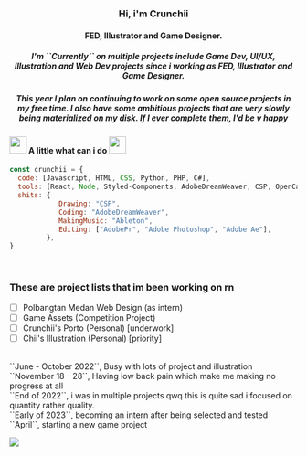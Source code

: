 <h3 align=center>Hi, i'm Crunchii</h3> 
<h4 align=center>FED, Illustrator and Game Designer.</h4>

<h5 align=center> I'm ``Currently`` on multiple projects include Game Dev, UI/UX, Illustration and Web Dev projects since i working as FED, Illustrator and Game Designer.</h5>

<h5 align=center> This year I plan on continuing to work on some open source projects in my free time. I also have some ambitious projects that are very slowly being materialized on my disk. If I ever complete them, I'd be v happy </h5>

#### <img src="https://media.giphy.com/media/iJJOmgeWguyXBXh7C6/giphy.gif" width="30"> A little what can i do <img src="https://media.giphy.com/media/iJJOmgeWguyXBXh7C6/giphy.gif" width="30"> 

```javascript
const crunchii = {
  code: [Javascript, HTML, CSS, Python, PHP, C#],
  tools: [React, Node, Styled-Components, AdobeDreamWeaver, CSP, OpenCanvas7, Ableton, AdobePr, AdobeAe, Unity],
  shits: {
            Drawing: "CSP",
            Coding: "AdobeDreamWeaver",
            MakingMusic: "Ableton",
            Editing: ["AdobePr", "Adobe Photoshop", "Adobe Ae"],
         },
}
```
<br>

### These are project lists that im been working on rn
- [ ] Polbangtan Medan Web Design (as intern)
- [ ] Game Assets (Competition Project)
- [ ] Crunchii's Porto (Personal) [underwork]
- [ ] Chii's Illustration (Personal) [priority]

<br>
``June - October 2022``, Busy with lots of project and illustration<br>
``November 18 - 28``, Having low back pain which make me making no progress at all<br>
``End of 2022``, i was in multiple projects qwq this is quite sad i focused on quantity rather quality.<br>
``Early of 2023``, becoming an intern after being selected and tested<br>
``April``, starting a new game project

[![](https://el-psy-congroo-mohi.glitch.me/count.svg)](https://glitch.com/~el-psy-congroo-mohi)
